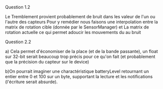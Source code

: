 Question 1.2

  Le Tremblement provient probablement de bruit dans les valeur de l'un ou l'autre des capteurs
  Pour y remédier nous faisons une interpolation entre la matrix de rotation cible (donnée par le SensorManager)
  et La matrix de rotation actuelle ce qui permet adoucir les mouvements du au bruit

Question 2.2

  a) Cela permet d'économiser de la place (et de la bande passante), un float sur 32-bit serait beaucoup trop précis  pour ce qu'on
  fait (et probablement que la précision du capteur sur le device)
  
  
  b)On pourrait imaginer une charactéristique batteryLevel retournant un entier entre 0 et 100 sur un byte, supportant la lecture et les notifications (l'écriture serait absurde). 
